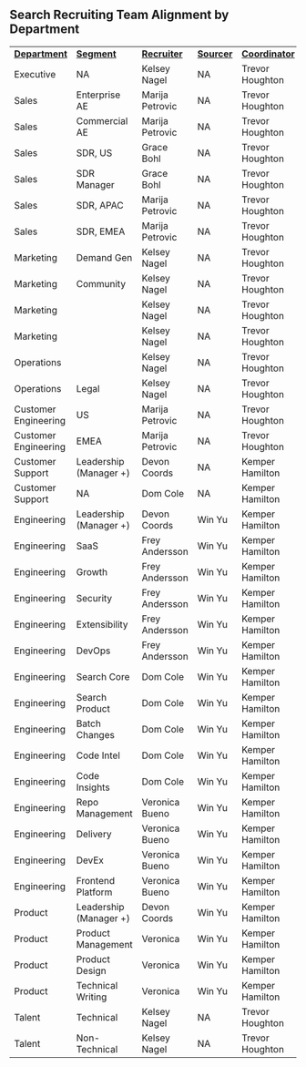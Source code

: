 ## **Search Recruiting Team Alignment by Department**


<table>
  <tr>
   <td><strong><span style="text-decoration:underline;">Department</span></strong>
   </td>
   <td><strong><span style="text-decoration:underline;">Segment</span></strong>
   </td>
   <td><strong><span style="text-decoration:underline;">Recruiter </span></strong>
   </td>
   <td><strong><span style="text-decoration:underline;">Sourcer</span></strong>
   </td>
   <td><strong><span style="text-decoration:underline;">Coordinator</span></strong>
   </td>
  </tr>
  <tr>
   <td>Executive
   </td>
   <td>NA
   </td>
   <td>Kelsey Nagel
   </td>
   <td>NA
   </td>
   <td>Trevor Houghton
   </td>
  </tr>
  <tr>
   <td>Sales
   </td>
   <td>Enterprise AE
   </td>
   <td>Marija Petrovic
   </td>
   <td>NA
   </td>
   <td>Trevor Houghton
   </td>
  </tr>
  <tr>
   <td>Sales
   </td>
   <td>Commercial AE
   </td>
   <td>Marija Petrovic
   </td>
   <td>NA
   </td>
   <td>Trevor Houghton
   </td>
  </tr>
  <tr>
   <td>Sales
   </td>
   <td>SDR, US
   </td>
   <td>Grace Bohl
   </td>
   <td>NA
   </td>
   <td>Trevor Houghton
   </td>
  </tr>
  <tr>
   <td>Sales
   </td>
   <td>SDR Manager
   </td>
   <td>Grace Bohl
   </td>
   <td>NA
   </td>
   <td>Trevor Houghton
   </td>
  </tr>
  <tr>
   <td>Sales
   </td>
   <td>SDR, APAC
   </td>
   <td>Marija Petrovic
   </td>
   <td>NA
   </td>
   <td>Trevor Houghton
   </td>
  </tr>
  <tr>
   <td>Sales
   </td>
   <td>SDR, EMEA
   </td>
   <td>Marija Petrovic
   </td>
   <td>NA
   </td>
   <td>Trevor Houghton
   </td>
  </tr>
  <tr>
   <td>Marketing
   </td>
   <td>Demand Gen
   </td>
   <td>Kelsey Nagel
   </td>
   <td>NA
   </td>
   <td>Trevor Houghton
   </td>
  </tr>
  <tr>
   <td>Marketing
   </td>
   <td>Community
   </td>
   <td>Kelsey Nagel
   </td>
   <td>NA
   </td>
   <td>Trevor Houghton
   </td>
  </tr>
  <tr>
   <td>Marketing
   </td>
   <td>
   </td>
   <td>Kelsey Nagel
   </td>
   <td>NA
   </td>
   <td>Trevor Houghton
   </td>
  </tr>
  <tr>
   <td>Marketing
   </td>
   <td>
   </td>
   <td>Kelsey Nagel
   </td>
   <td>NA
   </td>
   <td>Trevor Houghton
   </td>
  </tr>
  <tr>
   <td>Operations
   </td>
   <td>
   </td>
   <td>Kelsey Nagel
   </td>
   <td>NA
   </td>
   <td>Trevor Houghton
   </td>
  </tr>
  <tr>
   <td>Operations
   </td>
   <td>Legal
   </td>
   <td>Kelsey Nagel
   </td>
   <td>NA
   </td>
   <td>Trevor Houghton
   </td>
  </tr>
  <tr>
   <td>Customer Engineering
   </td>
   <td>US
   </td>
   <td>Marija Petrovic
   </td>
   <td>NA
   </td>
   <td>Trevor Houghton
   </td>
  </tr>
  <tr>
   <td>Customer Engineering
   </td>
   <td>EMEA
   </td>
   <td>Marija Petrovic
   </td>
   <td>NA
   </td>
   <td>Trevor Houghton
   </td>
  </tr>
  <tr>
   <td>Customer Support
   </td>
   <td>Leadership (Manager +)
   </td>
   <td>Devon Coords
   </td>
   <td>NA
   </td>
   <td>Kemper Hamilton
   </td>
  </tr>
  <tr>
   <td>Customer Support
   </td>
   <td>NA
   </td>
   <td>Dom Cole
   </td>
   <td>NA
   </td>
   <td>Kemper Hamilton
   </td>
  </tr>
  <tr>
   <td>Engineering
   </td>
   <td>Leadership (Manager +)
   </td>
   <td>Devon Coords
   </td>
   <td>Win Yu
   </td>
   <td>Kemper Hamilton
   </td>
  </tr>
  <tr>
   <td>Engineering
   </td>
   <td>SaaS
   </td>
   <td>Frey Andersson
   </td>
   <td>Win Yu
   </td>
   <td>Kemper Hamilton
   </td>
  </tr>
  <tr>
   <td>Engineering
   </td>
   <td>Growth
   </td>
   <td>Frey Andersson
   </td>
   <td>Win Yu
   </td>
   <td>Kemper Hamilton
   </td>
  </tr>
  <tr>
   <td>Engineering
   </td>
   <td>Security
   </td>
   <td>Frey Andersson
   </td>
   <td>Win Yu
   </td>
   <td>Kemper Hamilton
   </td>
  </tr>
  <tr>
   <td>Engineering
   </td>
   <td>Extensibility
   </td>
   <td>Frey Andersson
   </td>
   <td>Win Yu
   </td>
   <td>Kemper Hamilton
   </td>
  </tr>
  <tr>
   <td>Engineering
   </td>
   <td>DevOps
   </td>
   <td>Frey Andersson
   </td>
   <td>Win Yu
   </td>
   <td>Kemper Hamilton
   </td>
  </tr>
  <tr>
   <td>Engineering
   </td>
   <td>Search Core
   </td>
   <td>Dom Cole
   </td>
   <td>Win Yu
   </td>
   <td>Kemper Hamilton
   </td>
  </tr>
  <tr>
   <td>Engineering
   </td>
   <td>Search Product
   </td>
   <td>Dom Cole
   </td>
   <td>Win Yu
   </td>
   <td>Kemper Hamilton
   </td>
  </tr>
  <tr>
   <td>Engineering
   </td>
   <td>Batch Changes
   </td>
   <td>Dom Cole
   </td>
   <td>Win Yu
   </td>
   <td>Kemper Hamilton
   </td>
  </tr>
  <tr>
   <td>Engineering
   </td>
   <td>Code Intel
   </td>
   <td>Dom Cole
   </td>
   <td>Win Yu
   </td>
   <td>Kemper Hamilton
   </td>
  </tr>
  <tr>
   <td>Engineering
   </td>
   <td>Code Insights
   </td>
   <td>Dom Cole
   </td>
   <td>Win Yu
   </td>
   <td>Kemper Hamilton
   </td>
  </tr>
  <tr>
   <td>Engineering
   </td>
   <td>Repo Management
   </td>
   <td>Veronica Bueno
   </td>
   <td>Win Yu
   </td>
   <td>Kemper Hamilton
   </td>
  </tr>
  <tr>
   <td>Engineering
   </td>
   <td>Delivery
   </td>
   <td>Veronica Bueno
   </td>
   <td>Win Yu
   </td>
   <td>Kemper Hamilton
   </td>
  </tr>
  <tr>
   <td>Engineering
   </td>
   <td>DevEx
   </td>
   <td>Veronica Bueno
   </td>
   <td>Win Yu
   </td>
   <td>Kemper Hamilton
   </td>
  </tr>
  <tr>
   <td>Engineering
   </td>
   <td>Frontend Platform
   </td>
   <td>Veronica Bueno
   </td>
   <td>Win Yu
   </td>
   <td>Kemper Hamilton
   </td>
  </tr>
  <tr>
   <td>Product
   </td>
   <td>Leadership (Manager +)
   </td>
   <td>Devon Coords
   </td>
   <td>Win Yu
   </td>
   <td>Kemper Hamilton
   </td>
  </tr>
  <tr>
   <td>Product
   </td>
   <td>Product Management
   </td>
   <td>Veronica
   </td>
   <td>Win Yu
   </td>
   <td>Kemper Hamilton
   </td>
  </tr>
  <tr>
   <td>Product
   </td>
   <td>Product Design
   </td>
   <td>Veronica
   </td>
   <td>Win Yu
   </td>
   <td>Kemper Hamilton
   </td>
  </tr>
  <tr>
   <td>Product
   </td>
   <td>Technical Writing
   </td>
   <td>Veronica
   </td>
   <td>Win Yu
   </td>
   <td>Kemper Hamilton
   </td>
  </tr>
  <tr>
   <td>Talent
   </td>
   <td>Technical
   </td>
   <td>Kelsey Nagel
   </td>
   <td>NA
   </td>
   <td>Trevor Houghton
   </td>
  </tr>
  <tr>
   <td>Talent
   </td>
   <td>Non-Technical
   </td>
   <td>Kelsey Nagel
   </td>
   <td>NA
   </td>
   <td>Trevor Houghton
   </td>
  </tr>
</table>
